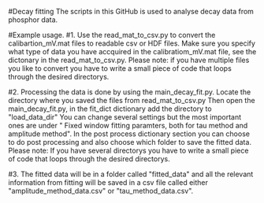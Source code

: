#Decay fitting
The scripts in this GitHub is used to analyse decay data from phosphor data.

#Example usage.
#1. 
Use the read_mat_to_csv.py to convert the calibartion_mV.mat files to readable
csv or HDF files. Make sure you specify what type of data you have accquired in the
calibratiom_mV.mat file, see the dictonary in the read_mat_to_csv.py.
Please note: if you have multiple files you like to convert you have to write a 
small piece of code that loops through the desired directorys.

#2.
Processing the data is done by using the main_decay_fit.py.
Locate the directory where you saved the files from read_mat_to_csv.py
Then open the main_decay_fit.py, in the fit_dict dictionary add the directory to "load_data_dir"
You can change several settings but the most important ones are under " Fixed window fitting paramters, both for tau method and amplitude method".
In the post process dictionary section you can choose to do post processing and also choose which folder to save the fitted data.
Please note:  If you have several directorys you have to write a small piece of code that loops through the desired directorys.

#3. 
The fitted data will be in a folder called "fitted_data" and all the relevant information from fitting will be saved in a csv file called either "amplitude_method_data.csv"
or "tau_method_data.csv". 
